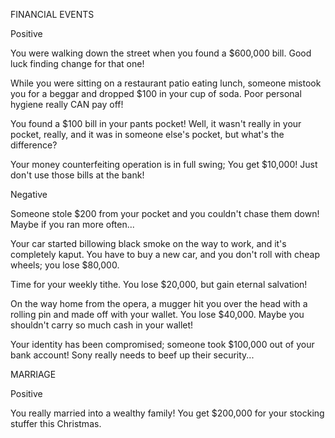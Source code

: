 FINANCIAL EVENTS

Positive

You were walking down the street when you found a $600,000 bill. Good luck finding change for that one!

While you were sitting on a restaurant patio eating lunch, someone mistook you for a beggar and dropped $100 in your cup of soda. Poor personal hygiene really CAN pay off!

You found a $100 bill in your pants pocket! Well, it wasn't really in your pocket, really, and it was in someone else's pocket, but what's the difference?

Your money counterfeiting operation is in full swing; You get $10,000! Just don't use those bills at the bank!


Negative

Someone stole $200 from your pocket and you couldn't chase them down! Maybe if you ran more often...

Your car started billowing black smoke on the way to work, and it's completely kaput. You have to buy a new car, and you don't roll with cheap wheels; you lose $80,000.

Time for your weekly tithe. You lose $20,000, but gain eternal salvation!

On the way home from the opera, a mugger hit you over the head with a rolling pin and made off with your wallet. You lose $40,000. Maybe you shouldn't carry so much cash in your wallet!

Your identity has been compromised; someone took $100,000 out of your bank account! Sony really needs to beef up their security...


MARRIAGE

Positive

You really married into a wealthy family! You get $200,000 for your stocking stuffer this Christmas.
